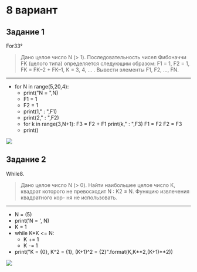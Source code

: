 # 8 вариант 
## Задание 1
For33°
> Дано целое число N (> 1). Последовательность чисел Фибоначчи FK
(целого типа) определяется следующим образом:
F1 = 1,
F2 = 1,
FK = FK–2 + FK–1,
K = 3, 4, ... .
Вывести элементы F1, F2, ..., FN.
***

+ for N in range(5,20,4):
   +  print("N = ",N)
   +  F1 = 1
   +  F2 = 1
   +  print(1," : ",F1)
   +  print(2," : ",F2)
   +  for k in range(3,N+1):
        F3 = F2 + F1
        print(k," : ",F3)
        F1 = F2
        F2 = F3
   +  print()
    
![](https://user-images.githubusercontent.com/92584138/141644725-51fee0e9-dc34-4c8b-a21f-33aa3ae9fa41.png)

## Задание 2
While8. 
> Дано целое число N (> 0). Найти наибольшее целое число K, квадрат
которого не превосходит N : K2 ≤ N. Функцию извлечения квадратного кор-
ня не использовать.
***
+ N = (5)
+ print('N = ', N)
+ K = 1
+ while K*K <= N: 
  +  K += 1
  +  K -= 1
+ print("K = {0}, K^2 = {1}, (K+1)^2 = {2}".format(K,K**2,(K+1)**2))

![](https://user-images.githubusercontent.com/92584138/141645108-977b6d45-e13b-4071-b32a-3e31991cae8a.png)


